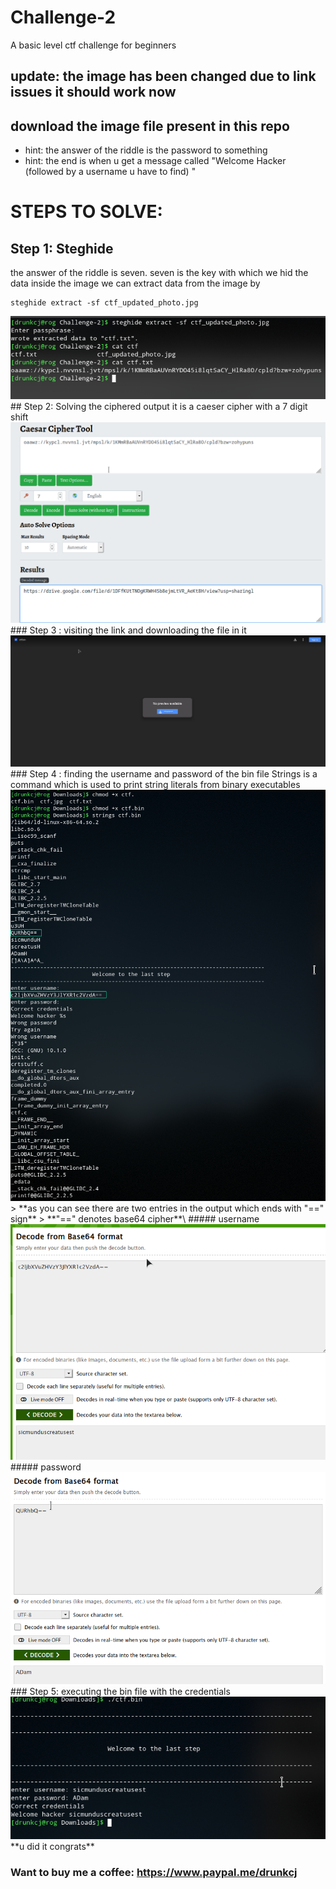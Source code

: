 # Challenge-2
A basic level ctf challenge for beginners
## update: the image has been changed due to link issues it should work now
## download the image file present in this repo
- hint: the answer of the riddle is the password to something
- hint: the end is when u get a  message called "Welcome Hacker (followed by a username u have to find) "
# STEPS TO SOLVE:
## Step 1: Steghide 
the answer of the riddle is seven. seven is the key with which we hid the data inside the image
we can extract data from the image by 
```
steghide extract -sf ctf_updated_photo.jpg
```
<img src="./screenshots/steghide.png">
## Step 2: Solving the ciphered output
it is a caeser cipher with a 7 digit shift
<img src="./screenshots/cipher.png">
### Step 3 : visiting the link and downloading the file in it
<img src="./screenshots/link.png">
### Step 4 : finding the username and password of the bin file
Strings is a command which is used to print string literals from binary executables
<img src="./screenshots/strings.png">
> **as you can see there are two entries in the output which ends with "==" sign**
> **"==" denotes base64 cipher**\
##### username
<img src="./screenshots/base64username.png">
##### password
<img src="./screenshots/base64password.png">
### Step 5: executing the bin file with the credentials
<img src="./screenshots/final.png">
**u did it congrats**


### Want to buy me a coffee: https://www.paypal.me/drunkcj
